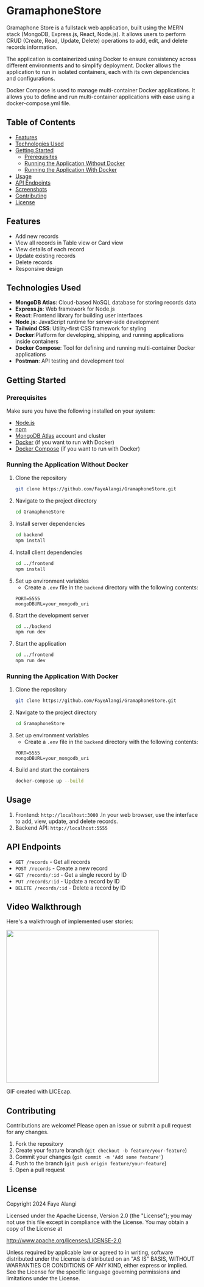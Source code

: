 # GramaphoneStore
 

Gramaphone Store is a fullstack web application, built using the MERN stack (MongoDB, Express.js, React, Node.js). It allows users to perform CRUD (Create, Read, Update, Delete) operations to add, edit, and delete records information.

The application is containerized using Docker to ensure consistency across different environments and to simplify deployment. Docker allows the application to run in isolated containers, each with its own dependencies and configurations.

Docker Compose is used to manage multi-container Docker applications. It allows you to define and run multi-container applications with ease using a docker-compose.yml file.


## Table of Contents

- [Features](#features)
- [Technologies Used](#technologies-used)
- [Getting Started](#getting-started)
  - [Prerequisites](#prerequisites)
  - [Running the Application Without Docker](#running-the-application-without-docker)
  - [Running the Application With Docker](#running-the-application-with-docker)
- [Usage](#usage)
- [API Endpoints](#api-endpoints)
- [Screenshots](#screenshots)
- [Contributing](#contributing)
- [License](#license)

## Features

- Add new records
- View all records in Table view or Card view
- View details of each record
- Update existing records
- Delete records
- Responsive design

## Technologies Used

- **MongoDB Atlas**: Cloud-based NoSQL database for storing records data
- **Express.js**: Web framework for Node.js
- **React**: Frontend library for building user interfaces
- **Node.js**: JavaScript runtime for server-side development
- **Tailwind CSS**: Utility-first CSS framework for styling
- **Docker**:Platform for developing, shipping, and running applications inside containers
- **Docker Compose**: Tool for defining and running multi-container Docker applications
- **Postman**: API testing and development tool

## Getting Started

### Prerequisites
Make sure you have the following installed on your system:

- [Node.js](https://nodejs.org/)
- [npm](https://www.npmjs.com/)
- [MongoDB Atlas](https://www.mongodb.com/cloud/atlas) account and cluster
- [Docker](https://www.docker.com/get-started) (if you want to run with Docker)
- [Docker Compose](https://docs.docker.com/compose/install/) (if you want to run with Docker)
### Running the Application Without Docker

1. Clone the repository
    ```sh
    git clone https://github.com/FayeAlangi/GramaphoneStore.git
    ```
2. Navigate to the project directory
    ```sh
    cd GramaphoneStore
    ```
3. Install server dependencies
    ```sh
    cd backend
    npm install
    ```
4. Install client dependencies
    ```sh
    cd ../frontend
    npm install
    ```
5. Set up environment variables
    - Create a `.env` file in the `backend` directory with the following contents:
    ```.env
    PORT=5555
    mongoDBURL=your_mongodb_uri
    ```
6. Start the development server
    ```sh
    cd ../backend
    npm run dev
    ```
7. Start the application
    ```sh
    cd ../frontend
    npm run dev
    ```
### Running the Application With Docker

1. Clone the repository
    ```sh
    git clone https://github.com/FayeAlangi/GramaphoneStore.git
    ```
2. Navigate to the project directory
    ```sh
    cd GramaphoneStore
    ```
3. Set up environment variables
    - Create a `.env` file in the `backend` directory with the following contents:
    ```.env
    PORT=5555
    mongoDBURL=your_mongodb_uri
    ```
4. Build and start the containers
    ```sh
    docker-compose up --build
    ```

## Usage

1. Frontend: `http://localhost:3000` .In your web browser, use the interface to add, view, update, and delete records.
3. Backend API: `http://localhost:5555`

## API Endpoints

- `GET /records` - Get all records
- `POST /records` - Create a new record
- `GET /records/:id` - Get a single record by ID
- `PUT /records/:id` - Update a record by ID
- `DELETE /records/:id` - Delete a record by ID


## Video Walkthrough

Here's a walkthrough of implemented user stories:

<img src="Walkthrough.gif" width=400><br>

GIF created with LICEcap.

## Contributing

Contributions are welcome! Please open an issue or submit a pull request for any changes.

1. Fork the repository
2. Create your feature branch (`git checkout -b feature/your-feature`)
3. Commit your changes (`git commit -m 'Add some feature'`)
4. Push to the branch (`git push origin feature/your-feature`)
5. Open a pull request

## License

Copyright 2024 Faye Alangi

Licensed under the Apache License, Version 2.0 (the "License");
you may not use this file except in compliance with the License.
You may obtain a copy of the License at

   http://www.apache.org/licenses/LICENSE-2.0

Unless required by applicable law or agreed to in writing, software
distributed under the License is distributed on an "AS IS" BASIS,
WITHOUT WARRANTIES OR CONDITIONS OF ANY KIND, either express or implied.
See the License for the specific language governing permissions and
limitations under the License.
